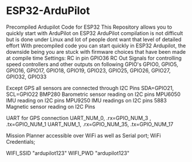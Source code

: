 # ESP32-ArduPilot
Precompiled Ardupilot Code for ESP32 
This Repository allows you to quickly start with ArduPilot on ESP32
ArduPilot compilation is not difficult but is done under Linux and lot of people dont want that level of detailed effort
With precompiled code you can start quickly in ESP32 Ardupilot, the downside being you are stuck with firmware choices that have been made at compile time
Settings:
RC in pin GPIO36
RC Out Signals for controlling speed controllers and other outputs on following GPIO's
GPIO0, GPIO5, GPIO16, GPIO17, GPIO18, GPIO19, GPIO23, GPIO25, GPIO26, GPIO27, GPIO32, GPIO33

Except GPS all sensors are connected through I2C Pins SDA=GPIO21, SCL=GPIO22
BMP280 Barometric sensor reading on I2C pins
MPU6050 IMU reading on I2C pins
MPU9250 IMU readings on I2C pins
5883 Magnetic sensor reading on I2C Pins

UART for GPS connection
UART_NUM_0, .rx=GPIO_NUM_3 , .tx=GPIO_NUM_1
UART_NUM_1, .rx=GPIO_NUM_35, .tx=GPIO_NUM_17



Mission Planner accessible over WiFi as well as Serial port;
WiFi Credentials;

WIFI_SSID						"ardupilot123"
WIFI_PWD						"ardupilot123"



